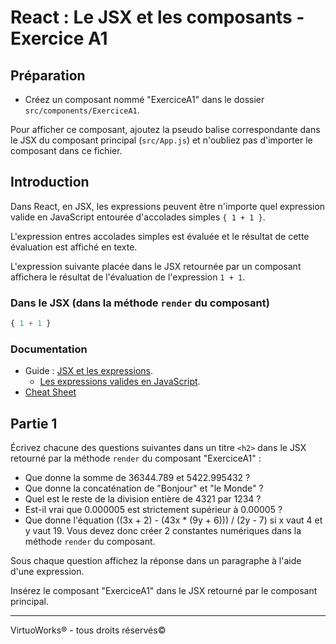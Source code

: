 # React : Le JSX et les composants - Exercice A1


## Préparation

- Créez un composant nommé "ExerciceA1" dans le dossier `src/components/ExerciceA1`.

Pour afficher ce composant, ajoutez la pseudo balise correspondante dans le JSX
du composant principal (`src/App.js`) et n'oubliez pas d'importer le composant dans ce fichier.

## Introduction

Dans React, en JSX, les expressions peuvent être n'importe quel expression
valide en JavaScript entourée d'accolades simples `{ 1 + 1 }`.

L'expression entres accolades simples est évaluée et le résultat de cette évaluation est affiché en texte.

L'expression suivante placée dans le JSX retournée par un composant affichera le résultat de l'évaluation de l'expression `1 + 1`.

### Dans le JSX (dans la méthode `render` du composant)
``` jsx
{ 1 + 1 }
```

### Documentation

- Guide : [JSX et les expressions](https://reactjs.org/docs/introducing-jsx.html).
  - [Les expressions valides en JavaScript](https://developer.mozilla.org/en-US/docs/Web/JavaScript/Guide/Expressions_and_Operators#Expressions).
- [Cheat Sheet](https://devhints.io/react)

## Partie 1

Écrivez chacune des questions suivantes dans un titre `<h2>` dans le JSX
retourné par la méthode `render` du composant "ExerciceA1" :

- Que donne la somme de 36344.789 et 5422.995432 ?
- Que donne la concaténation de "Bonjour" et "le Monde" ?
- Quel est le reste de la division entière de 4321 par 1234 ?
- Est-il vrai que 0.000005 est strictement supérieur à 0.00005 ?
- Que donne l'équation ((3x + 2) - (43x * (9y + 6))) / (2y - 7) si x vaut 4 et y vaut 19. Vous devez donc créer 2 constantes numériques dans la méthode
 `render` du composant.

Sous chaque question affichez la réponse dans un paragraphe à l'aide d'une expression.

Insérez le composant "ExerciceA1" dans le JSX retourné par le composant principal.

---

VirtuoWorks® - tous droits réservés©